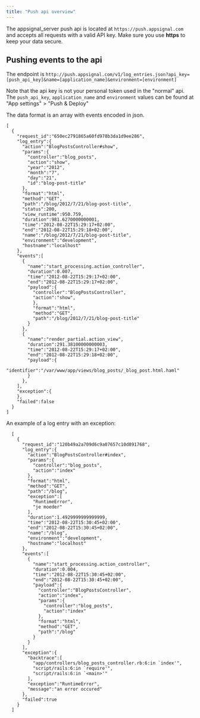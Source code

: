 ```yaml
---
title: "Push api overview"
---
```


The appsignal_server push api is located at `https://push.appsignal.com` and accepts all requests with a valid API key. Make sure you use **https** to keep your data secure.

## Pushing events to the api

The endpoint is `http://push.appsignal.com/v1/log_entries.json?api_key=[push_api_key]&name=[application_name]&environment=[environment]`

Note that the api key is not your personal token used in the "normal" api. The `push_api_key`, `application_name` and `environment` values can be found at "App settings" > "Push & Deploy"


The data format is an array with events encoded in json.

```
[
  {
    "request_id":"650ec2791865a60fd978b3da1d9ee286",
    "log_entry":{
      "action":"BlogPostsController#show",
      "params":{
        "controller":"blog_posts",
        "action":"show",
        "year":"2012",
        "month":"7",
        "day":"21",
        "id":"blog-post-title"
      },
      "format":"html",
      "method":"GET",
      "path":"/blog/2012/7/21/blog-post-title",
      "status":200,
      "view_runtime":950.759,
      "duration":981.6270000000001,
      "time":"2012-08-22T15:29:17+02:00",
      "end":"2012-08-22T15:29:18+02:00",
      "name":"/blog/2012/7/21/blog-post-title",
      "environment":"development",
      "hostname":"localhost"
    },
    "events":[
      {
        "name":"start_processing.action_controller",
        "duration":0.007,
        "time":"2012-08-22T15:29:17+02:00",
        "end":"2012-08-22T15:29:17+02:00",
        "payload":{
          "controller":"BlogPostsController",
          "action":"show",
          },
          "format":"html",
          "method":"GET",
          "path":"/blog/2012/7/21/blog-post-title"
        }
      },
      {
        "name":"render_partial.action_view",
        "duration":291.38100000000003,
        "time":"2012-08-22T15:29:17+02:00",
        "end":"2012-08-22T15:29:18+02:00",
        "payload":{
          "identifier":"/var/www/app/views/blog_posts/_blog_post.html.haml"
        }
      },
    ],
    "exception":{
    },
    "failed":false
  }
]
```

An example of a log entry with an exception:

```
  [
    {
      "request_id":"120b49a2a709d6c9a07657c10d891768",
      "log_entry":{
        "action":"BlogPostsController#index",
        "params":{
          "controller":"blog_posts",
          "action":"index"
        },
        "format":"html",
        "method":"GET",
        "path":"/blog",
        "exception":[
          "RuntimeError",
          "je moeder"
        ],
        "duration":1.4929999999999999,
        "time":"2012-08-22T15:30:45+02:00",
        "end":"2012-08-22T15:30:45+02:00",
        "name":"/blog",
        "environment":"development",
        "hostname":"localhost"
      },
      "events":[
        {
          "name":"start_processing.action_controller",
          "duration":0.004,
          "time":"2012-08-22T15:30:45+02:00",
          "end":"2012-08-22T15:30:45+02:00",
          "payload":{
            "controller":"BlogPostsController",
            "action":"index",
            "params":{
              "controller":"blog_posts",
              "action":"index"
            },
            "format":"html",
            "method":"GET",
            "path":"/blog"
          }
        }
      ],
      "exception":{
        "backtrace":[
          "app/controllers/blog_posts_controller.rb:6:in `index'",
          "script/rails:6:in `require'",
          "script/rails:6:in `<main>'"
        ],
        "exception":"RuntimeError",
        "message":"an error occured"
      },
      "failed":true
    }
  ]
```
